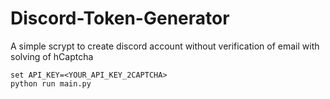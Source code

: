 # Discord-Token-Generator
A simple scrypt to create discord account without verification of email
with solving of hCaptcha


```
set API_KEY=<YOUR_API_KEY_2CAPTCHA>
python run main.py
```


